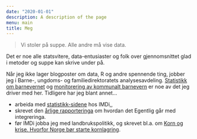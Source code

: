 ```yaml
---
date: "2020-01-01"
description: A description of the page
menu: main
title: Meg
---
```


> Vi stoler på suppe. Alle andre må vise data.

Det er noe alle statsvitere, data-entusiaster og folk over gjennomsnittet glad i metoder og suppe kan skrive under på. 

Når jeg ikke lager blogposter om data, R og andre spennende ting, jobber jeg i Barne-, ungdoms- og familiedirektoratets analysesavdeling. [Statistikk om barnevernet](https://bufdir.no/Statistikk_og_analyse/Barnevern/Oppsummert_status_i_tall_for_barnevernet/) og [monitorering av kommunalt barnevern](https://bufdir.no/Statistikk_og_analyse/Barnevern_kommunemonitor/#/) er noe av det jeg driver med her.  Tidligere har jeg blant annet...

- arbeida med [statistikk-sidene](https://www.imdi.no/tall-og-statistikk/) hos IMDi,,
- skrevet den [årlige rapporteringa](https://www.imdi.no/globalassets/dokumenter/arsrapporter-og-styrende-dokumenter/arsrapport-2017/integrering-i-norge-overordnet-analyse-2017.pdf) om hvordan det Egentlig går med integreringa. 
- før IMDi jobba jeg med landbrukspolitikk, og skrevet bl.a. om [Korn og krise. Hvorfor Norge bør starte kornlagring](https://www.agrianalyse.no/publikasjoner/korn-og-krise-article335-856.html).